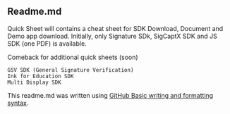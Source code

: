 ## Readme.md
Quick Sheet will contains a cheat sheet for SDK Download, Document and Demo app download.
Initially, only Signature SDk, SigCaptX SDK and JS SDK (one PDF) is available.

Comeback for additional quick sheets (soon)
```
GSV SDK (General Signature Verification)
Ink for Education SDK
Multi Display SDK
```
This readme.md was written using [GitHub Basic writing and formatting syntax](https://docs.github.com/en/get-started/writing-on-github/getting-started-with-writing-and-formatting-on-github/basic-writing-and-formatting-syntax#styling-text).


